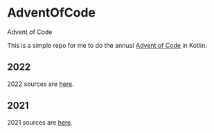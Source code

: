 # AdventOfCode
Advent of Code

This is a simple repo for me to do the annual [Advent of Code](https://adventofcode.com/) in Kotlin.

## 2022

2022 sources are [here](/main/src/main/kotlin/co/danhill/aoc/year2022).

## 2021

2021 sources are [here](/main/src/main/kotlin/co/danhill/aoc/year2021).

